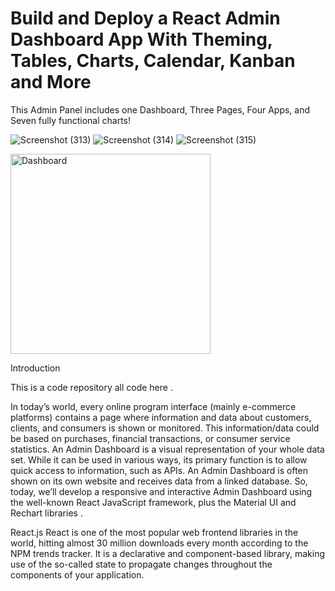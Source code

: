 
# Build and Deploy a React Admin Dashboard App With Theming, Tables, Charts, Calendar, Kanban and More
This Admin Panel includes one Dashboard, Three Pages, Four Apps, and Seven fully functional charts!

![Screenshot (313)](https://user-images.githubusercontent.com/105142693/212274273-9a4273ff-3f91-4547-810b-8bf55d4ac617.png)
![Screenshot (314)](https://user-images.githubusercontent.com/105142693/212274282-050b40be-eea4-45a4-9561-50092b249931.png)
![Screenshot (315)](https://user-images.githubusercontent.com/105142693/212274285-7a59661a-a563-433b-b36d-0873252370fd.png)


<img width="320" alt="Dashboard" src="https://user-images.githubusercontent.com/105142693/212263929-cb230041-8a94-4ef8-9d43-9545685c7e09.png">

Introduction

This is a code repository all code here . 


In today’s world, every online program interface (mainly e-commerce platforms) contains a page where information and data about customers, clients, and consumers is shown or monitored. This information/data could be based on purchases, financial transactions, or consumer service statistics. An Admin Dashboard is a visual representation of your whole data set. While it can be used in various ways, its primary function is to allow quick access to information, such as APIs. An Admin Dashboard is often shown on its own website and receives data from a linked database.
So, today, we’ll develop a responsive and interactive Admin Dashboard using the well-known React JavaScript framework, plus the Material UI and Rechart libraries .

React.js
React is one of the most popular web frontend libraries in the world, hitting almost 30 million downloads every month according to the NPM trends tracker. It is a declarative and component-based library, making use of the so-called state to propagate changes throughout the components of your application.
